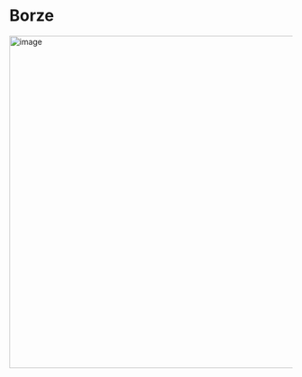 # Borze #
<img width="591" alt="image" src="https://github.com/user-attachments/assets/f41636be-dbdf-49d5-8930-155ea6316b4e">
